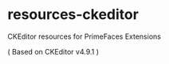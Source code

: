 resources-ckeditor
==================

CKEditor resources for PrimeFaces Extensions

( Based on CKEditor v4.9.1 )
